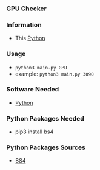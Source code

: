 ### GPU Checker

### Information
- This [Python](https://www.python.org/ftp/python/3.10.0/python-3.10.0-amd64.exe)

### Usage
- `python3 main.py GPU` 
- example: `python3 main.py 3090`

### Software Needed
- [Python](https://www.python.org/ftp/python/3.10.0/python-3.10.0-amd64.exe)

### Python Packages Needed
- pip3 install bs4

### Python Packages Sources
- [BS4](https://pypi.org/project/bs4/)
